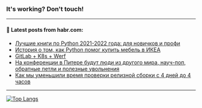 ### It's working? Don't touch!

---
<!--
#### 🛠️ Technical stack:

![C++](https://img.shields.io/badge/C++-informational?logo=c%2B%2B&style=flat&logoColor=white&color=9C033A)
![Java](https://img.shields.io/badge/Java-informational?logo=java&style=flat&logoColor=white&color=007396)
![Kotlin](https://img.shields.io/badge/Kotlin-informational?logo=Kotlin&style=flat&logoColor=white&color=0095D5)
![JS](https://img.shields.io/badge/JS-informational?logo=javaScript&style=flat&logoColor=black&color=F7Df1E) <br>
![HTML5](https://img.shields.io/badge/HTML5-informational?logo=html5&style=flat&logoColor=white&color=E34F26)
![CSS3](https://img.shields.io/badge/CSS3-informational?logo=css3&style=flat&logoColor=white&color=157286)
![Sass](https://img.shields.io/badge/Saas-informational?logo=sass&style=flat&logoColor=white&color=hotpink)
![PHP](https://img.shields.io/badge/PHP-informational?logo=php&style=flat&logoColor=white&color=777BB4) <br>
![WebPAck](https://img.shields.io/badge/WebPack-informational?logo=webPack&style=flat&logoColor=white&color=FF6F00)
![Bootstrap](https://img.shields.io/badge/Bootstrap-informational?logo=Bootstrap&style=flat&logoColor=white&color=7952B3)
![MySQL](https://img.shields.io/badge/MySQL-informational?logo=MySQL&style=flat&logoColor=white&color=00f) <br>
![NodeJS](https://img.shields.io/badge/NodeJS-informational?logo=node.js&style=flat&logoColor=white&color=43853D)
![Spring](https://img.shields.io/badge/Spring-informational?logo=Spring&style=flat&logoColor=white&color=0A9EDC)
![Angular](https://img.shields.io/badge/Vue-informational?logo=vue.js&style=flat&logoColor=white&color=red)
![Git](https://img.shields.io/badge/Git-informational?logo=git&style=flat&logoColor=white&color=darkorange)

___
-->

#### 💬 Latest posts from habr.com:

<!-- BLOG-POST-LIST:START -->
- [Лучшие книги по Python 2021-2022 года: для новичков и профи](https://habr.com/ru/post/679852/?utm_source=habrahabr&utm_medium=rss&utm_campaign=679852)
- [История о том, как Python помог купить мебель в ИКЕА](https://habr.com/ru/post/679832/?utm_source=habrahabr&utm_medium=rss&utm_campaign=679832)
- [GitLab + K8s + Werf](https://habr.com/ru/post/679826/?utm_source=habrahabr&utm_medium=rss&utm_campaign=679826)
- [На конференции в Питере будут люди из другого мира, науч-поп, обратные петли и полезные увольнения](https://habr.com/ru/post/673596/?utm_source=habrahabr&utm_medium=rss&utm_campaign=673596)
- [Как мы уменьшили время проверки релизной сборки с 4 дней до 4 часов](https://habr.com/ru/post/679266/?utm_source=habrahabr&utm_medium=rss&utm_campaign=679266)
<!-- BLOG-POST-LIST:END -->

---

[![Top Langs](https://github-readme-stats.vercel.app/api/top-langs/?username=zloylis&layout=compact&hide_border=true&theme=dracula)](https://github.com/zloylis)
